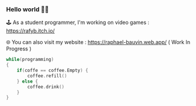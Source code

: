 ### Hello world 👋🤓 

🕹️ As a student programmer, I'm working on video games : https://rafyb.itch.io/

🌐 You can also visit my website : https://raphael-bauvin.web.app/ ( Work In Progress )

```c
while(programming)
{
    if(coffe == coffee.Empty) {
        coffee.refill()
    } else {
        coffee.drink()
    }
}
```

<!--
**Rafyb/Rafyb** is a ✨ _special_ ✨ repository because its `README.md` (this file) appears on your GitHub profile.

Here are some ideas to get you started:

- 🔭 I’m currently working on ...
- 🌱 I’m currently learning ...
- 👯 I’m looking to collaborate on ...
- 🤔 I’m looking for help with ...
- 💬 Ask me about ...
- 📫 How to reach me: ...
- 😄 Pronouns: ...
- ⚡ Fun fact: ...
-->
